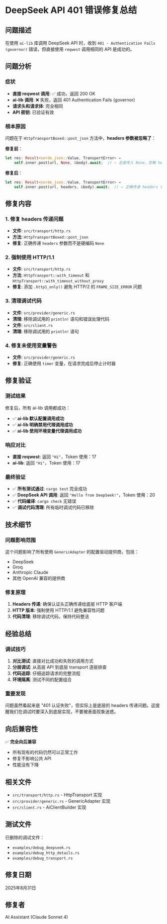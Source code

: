# DeepSeek API 401 错误修复总结

## 问题描述

在使用 `ai-lib` 库调用 DeepSeek API 时，收到 `401 - Authentication Fails (governor)` 错误，但直接使用 `reqwest` 调用相同的 API 是成功的。

## 问题分析

### 症状
- **直接 reqwest 调用**: ✅ 成功，返回 200 OK
- **ai-lib 调用**: ❌ 失败，返回 401 Authentication Fails (governor)
- **请求头和请求体**: 完全相同
- **API 密钥**: 已验证有效

### 根本原因
问题在于 `HttpTransportBoxed::post_json` 方法中，**headers 参数被忽略了**：

**修复前**：
```rust
let res: Result<serde_json::Value, TransportError> =
    self.inner.post(url, None, &body).await;  // ← 总是传入 None，忽略 headers
```

**修复后**：
```rust
let res: Result<serde_json::Value, TransportError> =
    self.inner.post(url, headers, &body).await;  // ← 正确传递 headers 参数
```

## 修复内容

### 1. 修复 headers 传递问题
- **文件**: `src/transport/http.rs`
- **方法**: `HttpTransportBoxed::post_json`
- **修复**: 正确传递 `headers` 参数而不是硬编码 `None`

### 2. 强制使用 HTTP/1.1
- **文件**: `src/transport/http.rs`
- **方法**: `HttpTransport::with_timeout` 和 `HttpTransport::with_timeout_without_proxy`
- **修复**: 添加 `.http1_only()` 避免 HTTP/2 的 `FRAME_SIZE_ERROR` 问题

### 3. 清理调试代码
- **文件**: `src/provider/generic.rs`
- **清理**: 移除调试用的 `println!` 语句和错误处理代码
- **文件**: `src/client.rs`
- **清理**: 移除调试用的 `println!` 语句

### 4. 修复未使用变量警告
- **文件**: `src/provider/generic.rs`
- **修复**: 正确使用 `timer` 变量，在请求完成后停止计时器

## 修复验证

### 测试结果
修复后，所有 ai-lib 调用都成功：

- ✅ **ai-lib 默认配置调用成功**
- ✅ **ai-lib 明确禁用代理调用成功**  
- ✅ **ai-lib 使用环境变量代理调用成功**

### 响应对比
- **直接 reqwest**: 返回 `"Hi"`，Token 使用：17
- **ai-lib**: 返回 `"Hi"`，Token 使用：17

### 最终验证
- ✅ **所有测试通过**: `cargo test` 完全成功
- ✅ **DeepSeek API 调用**: 返回 `"Hello from DeepSeek!"`，Token 使用：20
- ✅ **代码编译**: `cargo check` 无错误
- ✅ **调试代码清理**: 所有临时调试代码已移除

## 技术细节

### 问题影响范围
这个问题影响了所有使用 `GenericAdapter` 的配置驱动提供商，包括：
- DeepSeek
- Groq
- Anthropic Claude
- 其他 OpenAI 兼容的提供商

### 修复原理
1. **Headers 传递**: 确保认证头正确传递给底层 HTTP 客户端
2. **HTTP 版本**: 强制使用 HTTP/1.1 避免兼容性问题
3. **代码清理**: 移除调试代码，保持代码整洁

## 经验总结

### 调试技巧
1. **对比测试**: 直接对比成功和失败的调用方式
2. **分层调试**: 从高层 API 到底层 transport 逐层排查
3. **代码追踪**: 仔细追踪请求的完整流程
4. **环境隔离**: 测试不同的配置组合

### 重要发现
问题虽然看起来是 "401 认证失败"，但实际上是底层的 headers 传递问题。这提醒我们在调试时要深入到底层实现，不要被表面现象迷惑。

## 向后兼容性

✅ **完全向后兼容**
- 所有现有的代码仍然可以正常工作
- 修复不影响公共 API
- 性能没有下降

## 相关文件

- `src/transport/http.rs` - HttpTransport 实现
- `src/provider/generic.rs` - GenericAdapter 实现
- `src/client.rs` - AiClientBuilder 实现

## 测试文件

已删除的调试文件：
- `examples/debug_deepseek.rs`
- `examples/debug_http_details.rs`
- `examples/debug_transport.rs`

## 修复日期

2025年8月31日

## 修复者

AI Assistant (Claude Sonnet 4)

